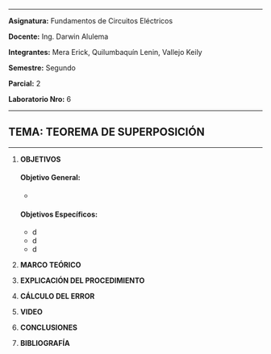 ------------
 **Asignatura:**  Fundamentos de Circuitos Eléctricos 
                          
 **Docente:**     Ing. Darwin Alulema            
                    
 **Integrantes:** Mera Erick, Quilumbaquín Lenin, Vallejo Keily
                  
 **Semestre:**    Segundo
 
 **Parcial:**     2
 
 **Laboratorio Nro:**     6
 
------------
## **TEMA:**  TEOREMA DE SUPERPOSICIÓN
------------

 1. **OBJETIVOS**

    #### Objetivo General:

     - 

    #### Objetivos Específicos:
    
    - d
    - d
    - d
    
 2. **MARCO TEÓRICO**
 
 
 3. **EXPLICACIÓN DEL PROCEDIMIENTO**
 
 
 4. **CÁLCULO DEL ERROR**



 5. **VIDEO**



 6. **CONCLUSIONES**



 7. **BIBLIOGRAFÍA**
    
